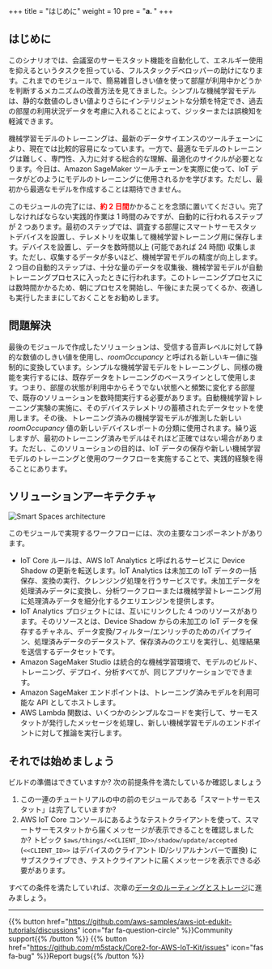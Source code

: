 +++
title = "はじめに"
weight = 10
pre = "<b>a. </b>"
+++

## はじめに

このシナリオでは、会議室のサーモスタット機能を自動化して、エネルギー使用を抑えるというタスクを担っている、フルスタックデベロッパーの助けになります。これまでのモジュールで、簡易雑音しきい値を使って部屋が利用中かどうかを判断するメカニズムの改善方法を見てきました。シンプルな機械学習モデルは、静的な数値のしきい値よりさらにインテリジェントな分類を特定でき、過去の部屋の利用状況データを考慮に入れることによって、ジッターまたは誤検知を軽減できます。

機械学習モデルのトレーニングは、最新のデータサイエンスのツールチェーンにより、現在では比較的容易になっています。一方で、最適なモデルのトレーニングは難しく、専門性、入力に対する総合的な理解、最適化のサイクルが必要となります。今日は、Amazon SageMaker ツールチェーンを実際に使って、IoT データがどのようにモデルのトレーニングに使用されるかを学びます。ただし、最初から最適なモデルを作成することは期待できません。

このモジュールの完了には、<span style="color:red">**約 2 日間**</span>かかることを念頭に置いてください。完了しなければならない実践的作業は 1 時間のみですが、自動的に行われるステップが 2 つあります。最初のステップでは、調査する部屋にスマートサーモスタットデバイスを設置し、テレメトリを収集して機械学習トレーニング用に保存します。デバイスを設置し、データを数時間以上 (可能であれば 24 時間) 収集します。ただし、収集するデータが多いほど、機械学習モデルの精度が向上します。2 つ目の自動的ステップは、十分な量のデータを収集後、機械学習モデルが自動トレーニングプロセスに入ったときに行われます。このトレーニングプロセスには数時間かかるため、朝にプロセスを開始し、午後にまた戻ってくるか、夜通しも実行したままにしておくことをお勧めします。

## 問題解決

最後のモジュールで作成したソリューションは、受信する音声レベルに対して静的な数値のしきい値を使用し、*roomOccupancy* と呼ばれる新しいキー値に強制的に変換しています。シンプルな機械学習モデルをトレーニングし、同様の機能を実行するには、既存データをトレーニングのベースラインとして使用します。つまり、部屋の状態が利用中からそうでない状態へと頻繁に変化する部屋で、既存のソリューションを数時間実行する必要があります。自動機械学習トレーニング実験の実施に、そのデバイステレメトリの蓄積されたデータセットを使用します。その後、トレーニング済みの機械学習モデルが推測した新しい *roomOccupancy* 値の新しいデバイスレポートの分類に使用されます。繰り返しますが、最初のトレーニング済みモデルはそれほど正確ではない場合があります。ただし、このソリューションの目的は、IoT データの保存や新しい機械学習モデルのトレーニングと使用のワークフローを実施することで、実践的経験を得ることにあります。

## ソリューションアーキテクチャ
![Smart Spaces architecture](introduction/smartspace-overview.png)

このモジュールで実現するワークフローには、次の主要なコンポーネントがあります。

* IoT Core ルールは、AWS IoT Analytics と呼ばれるサービスに Device Shadow の更新を転送します。IoT Analytics は未加工の IoT データの一括保存、変換の実行、クレンジング処理を行うサービスです。未加工データを処理済みデータに変換し、分析ワークフローまたは機械学習トレーニング用に処理済みデータを細分化するクエリエンジンを提供します。
* IoT Analytics プロジェクトには、互いにリンクした 4 つのリソースがあります。そのリソースとは、Device Shadow からの未加工の IoT データを保存するチャネル、データ変換/フィルター/エンリッチのためのパイプライン、処理済みデータのデータストア、保存済みのクエリを実行し、処理結果を送信するデータセットです。
* Amazon SageMaker Studio は統合的な機械学習環境で、モデルのビルド、トレーニング、デプロイ、分析すべてが、同じアプリケーションでできます。
* Amazon SageMaker エンドポイントは、トレーニング済みモデルを利用可能な API としてホストします。
* AWS Lambda 関数は、いくつかのシンプルなコードを実行して、サーモスタットが発行したメッセージを処理し、新しい機械学習モデルのエンドポイントに対して推論を実行します。

## それでは始めましょう
ビルドの準備はできていますか? 次の前提条件を満たしているか確認しましょう

1. この一連のチュートリアルの中の前のモジュールである「スマートサーモスタット」は完了していますか?
2. AWS IoT Core コンソールにあるようなテストクライアントを使って、スマートサーモスタットから届くメッセージが表示できることを確認しましたか? トピック `$aws/things/<<CLIENT_ID>>/shadow/update/accepted` (`<<CLIENT_ID>>` はデバイスのクライアント ID/シリアルナンバーで置換) にサブスクライブでき、テストクライアントに届くメッセージを表示できる必要があります。

すべての条件を満たしていれば、次章の[データのルーティングとストレージ](/jp/smart-spaces/data-routing-and-storage.html)に進みましょう。

---
{{% button href="https://github.com/aws-samples/aws-iot-edukit-tutorials/discussions" icon="far fa-question-circle" %}}Community support{{% /button %}} {{% button href="https://github.com/m5stack/Core2-for-AWS-IoT-Kit/issues" icon="fas fa-bug" %}}Report bugs{{% /button %}}